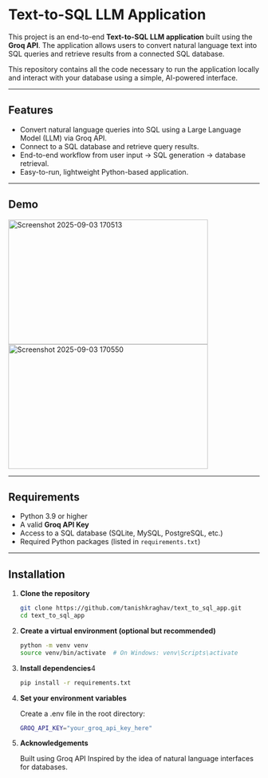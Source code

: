 # Text-to-SQL LLM Application

This project is an end-to-end **Text-to-SQL LLM application** built using the **Groq API**. The application allows users to convert natural language text into SQL queries and retrieve results from a connected SQL database.  

This repository contains all the code necessary to run the application locally and interact with your database using a simple, AI-powered interface.

---

## Features

- Convert natural language queries into SQL using a Large Language Model (LLM) via Groq API.
- Connect to a SQL database and retrieve query results.
- End-to-end workflow from user input → SQL generation → database retrieval.
- Easy-to-run, lightweight Python-based application.

---

## Demo

<img width="400" height="250" alt="Screenshot 2025-09-03 170513" src="https://github.com/user-attachments/assets/f51cdabc-0416-4bf5-b4d5-9fef527b1461" />
<img width="400" height="250" alt="Screenshot 2025-09-03 170550" src="https://github.com/user-attachments/assets/4c26342d-3ca2-4295-a5a1-78984022d49f" />



---

## Requirements

- Python 3.9 or higher
- A valid **Groq API Key**
- Access to a SQL database (SQLite, MySQL, PostgreSQL, etc.)
- Required Python packages (listed in `requirements.txt`)

---

## Installation

1. **Clone the repository**
   ```bash
   git clone https://github.com/tanishkraghav/text_to_sql_app.git
   cd text_to_sql_app

2. **Create a virtual environment (optional but recommended)**
   ```bash
   python -m venv venv
   source venv/bin/activate  # On Windows: venv\Scripts\activate


3. **Install dependencies**4
   ```bash
   pip install -r requirements.txt


4. **Set your environment variables**
   
   Create a .env file in the root directory:
   ```bash
   GROQ_API_KEY="your_groq_api_key_here"

5. **Acknowledgements**
   
   Built using Groq API
   Inspired by the idea of natural language interfaces for databases.
   
